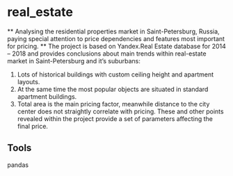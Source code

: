 # real_estate
** Analysing the residential properties market in Saint-Petersburg, Russia, paying special attention to price dependencies and features most important for pricing. **
The project is based on Yandex.Real Estate database for 2014 – 2018 and provides conclusions about main trends within real-estate market in Saint-Petersburg and it’s suburbans:
1. Lots of historical buildings with custom ceiling height and apartment layouts.
2. At the same time the most popular objects are situated in standard apartment buildings.
3. Total area is the main pricing factor, meanwhile distance to the city center does not straightly correlate with pricing.
These and other points revealed within the project provide a set of parameters affecting the final price.
## Tools
pandas